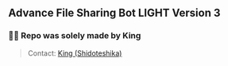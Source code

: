 ## Advance File Sharing Bot LIGHT Version 3

### 🧑‍💻 Repo was solely made by King
> Contact: [King (Shidoteshika)](https://t.me/Shidoteshika1)
